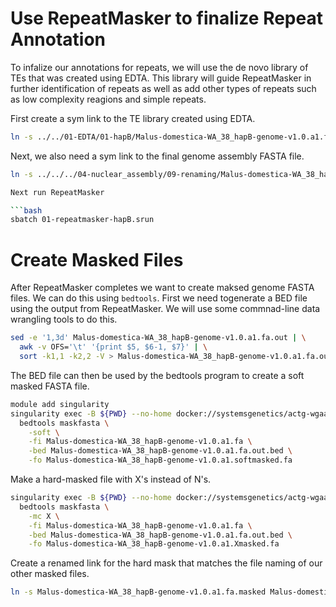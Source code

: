 # Use RepeatMasker to finalize Repeat Annotation

To infalize our annotations for repeats, we will use the de novo library of TEs that was created using EDTA.
This library will guide RepeatMasker in further identification of repeats as well as add other types of
repeats such as low complexity reagions and simple repeats.

First create a sym link to the TE library created using EDTA.

```bash
ln -s ../../01-EDTA/01-hapB/Malus-domestica-WA_38_hapB-genome-v1.0.a1.fa.mod.EDTA.TElib.fa
```

Next, we also need a sym link to the final genome assembly FASTA file.

```bash
ln -s ../../../04-nuclear_assembly/09-renaming/Malus-domestica-WA_38_hapB-genome-v1.0.a1.fa

Next run RepeatMasker

```bash
sbatch 01-repeatmasker-hapB.srun
```

# Create Masked Files

After RepeatMasker completes we want to create maksed genome FASTA files.  We 
can do this using `bedtools`. First we need togenerate a BED file using the 
output from RepeatMasker. We will use some commnad-line data wrangling tools
to do this.

```bash
sed -e '1,3d' Malus-domestica-WA_38_hapB-genome-v1.0.a1.fa.out | \
  awk -v OFS='\t' '{print $5, $6-1, $7}' | \
  sort -k1,1 -k2,2 -V > Malus-domestica-WA_38_hapB-genome-v1.0.a1.fa.out.bed
```

The BED file can then be used by the bedtools program to create a soft masked 
FASTA file.
```bash
module add singularity
singularity exec -B ${PWD} --no-home docker://systemsgenetics/actg-wgaa-bedtools:2.30.0 \
  bedtools maskfasta \
    -soft \
    -fi Malus-domestica-WA_38_hapB-genome-v1.0.a1.fa \
    -bed Malus-domestica-WA_38_hapB-genome-v1.0.a1.fa.out.bed \
    -fo Malus-domestica-WA_38_hapB-genome-v1.0.a1.softmasked.fa
```

Make a hard-masked file with X's instead of N's.
```bash
singularity exec -B ${PWD} --no-home docker://systemsgenetics/actg-wgaa-bedtools:2.30.0 \
  bedtools maskfasta \
    -mc X \
    -fi Malus-domestica-WA_38_hapB-genome-v1.0.a1.fa \
    -bed Malus-domestica-WA_38_hapB-genome-v1.0.a1.fa.out.bed \
    -fo Malus-domestica-WA_38_hapB-genome-v1.0.a1.Xmasked.fa
```

Create a renamed link for the hard mask that matches the file naming of our other
masked files.
```bash
ln -s Malus-domestica-WA_38_hapB-genome-v1.0.a1.fa.masked Malus-domestica-WA_38_hapB-genome-v1.0.a1.Nmasked.fa
```

